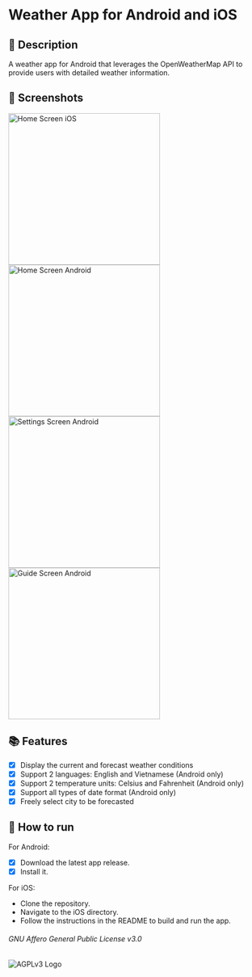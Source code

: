 # Weather App for Android and iOS

## 📝 Description
 A weather app for Android that leverages the OpenWeatherMap API to provide users with detailed weather information. 

## 🌃 Screenshots
<img src="https://i.imgur.com/7TStZxP.png" alt="Home Screen iOS" width="300">
<img src="https://i.imgur.com/IXYPVqo.png" alt="Home Screen Android" width="300">
<img src="https://i.imgur.com/4aGBFtV.png" alt="Settings Screen Android" width="300">
<img src="https://i.imgur.com/kMkMsvr.png" alt="Guide Screen Android" width="300">

## 📚 Features
- [x] Display the current and forecast weather conditions
- [x] Support 2 languages: English and Vietnamese (Android only)
- [x] Support 2 temperature units: Celsius and Fahrenheit (Android only)
- [x] Support all types of date format (Android only)
- [x] Freely select city to be forecasted

## 📝 How to run
For Android:
- [x] Download the latest app release.
- [x] Install it.

For iOS:
- Clone the repository.
- Navigate to the iOS directory.
- Follow the instructions in the README to build and run the app.

###### GNU Affero General Public License v3.0
![AGPLv3 Logo](https://www.gnu.org/graphics/agplv3-155x51.png)
